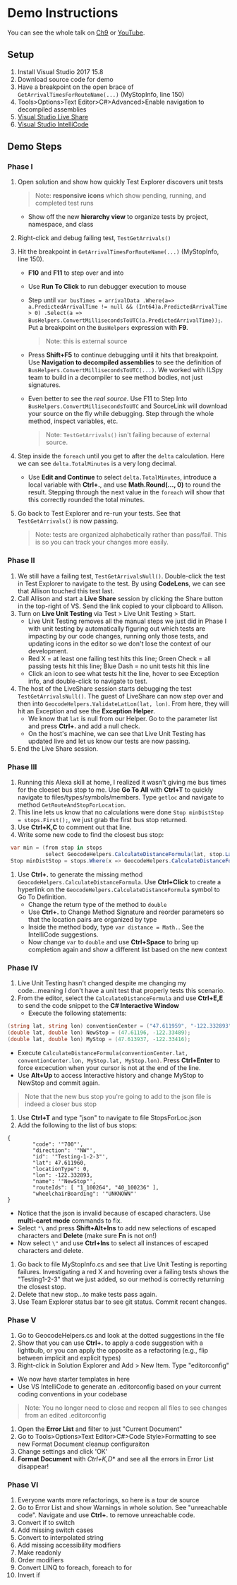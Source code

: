 # Demo Instructions
You can see the whole talk on [Ch9](https://channel9.msdn.com/Events/Build/2018/BRK2145) or [YouTube](https://www.youtube.com/watch?v=6ozHCNVmrcw).

## Setup
1. Install Visual Studio 2017 15.8
1. Download source code for demo
1. Have a breakpoint on the open brace of ```GetArrivalTimesForRouteName(...)``` (MyStopInfo, line 150)
1. Tools>Options>Text Editor>C#>Advanced>Enable navigation to decompiled assemblies
1. [Visual Studio Live Share](https://marketplace.visualstudio.com/items?itemName=MS-vsliveshare.vsls-vs) 
1. [Visual Studio IntelliCode](https://marketplace.visualstudio.com/items?itemName=VisualStudioExptTeam.VSIntelliCode)

## Demo Steps
### Phase I
1. Open solution and show how quickly Test Explorer discovers unit tests

    > Note: **responsive icons** which show pending, running, and completed test runs
    * Show off the new **hierarchy view** to organize tests by project, namespace, and class
  
2. Right-click and debug failing test, ```TestGetArrivals()```
3. Hit the breakpoint in ```GetArrivalTimesForRouteName(...)``` (MyStopInfo, line 150).

    * **F10** and **F11** to step over and into
    * Use **Run To Click** to run debugger execution to mouse
    * Step until ```var busTimes = arrivalData
                            .Where(a=> a.PredictedArrivalTime != null && (Int64)a.PredictedArrivalTime > 0)
                            .Select(a => BusHelpers.ConvertMillisecondsToUTC(a.PredictedArrivalTime));```. Put a breakpoint on the ```BusHelpers``` expression with **F9**.
        
        > Note: this is external source
        
    * Press **Shift+F5** to continue debugging until it hits that breakpoint. Use **Navigation to decompiled assemblies** to see the definition of ```BusHelpers.ConvertMillisecondsToUTC(...)```. We worked with ILSpy team to build in a decompiler to see method bodies, not just signatures.
    * Even better to see the *real source*. Use F11 to Step Into ```BusHelpers.ConvertMillisecondsToUTC``` and SourceLink will download your source on the fly while debugging. Step through the whole method, inspect variables, etc.
        > Note: ```TestGetArrivals()``` isn't failing because of external source.
4.  Step inside the ```foreach``` until you get to after the ```delta``` calculation. Here we can see ```delta.TotalMinutes``` is a very long decimal.
    * Use **Edit and Continue** to select ```delta.TotalMinutes```, introduce a local variable with **Ctrl+.**, and use **Math.Round(..., 0)** to round the result. Stepping through the next value in the ```foreach``` will show that this correctly rounded the total minutes.
5. Go back to Test Explorer and re-run your tests. See that ```TestGetArrivals()``` is now passing.

      > Note: tests are organized alphabetically rather than pass/fail. This is so you can track your changes more easily.

### Phase II
1. We still have a failing test, ```TestGetArrivalsNull()```. Double-click the test in Test Explorer to navigate to the test. By using **CodeLens**, we can see that Allison touched this test last. 
1. Call Allison and start a **Live Share** session by clicking the Share button in the top-right of VS. Send the link copied to your clipboard to Allison.
1. Turn on **Live Unit Testing** via Test > Live Unit Testing > Start.
    * Live  Unit Testing removes all the manual steps we just did in Phase I with unit testing by automatically figuring out which tests are impacting by our code changes, running only those tests, and updating icons in the editor so we don't lose the context of our development.
    * Red X = at least one failing test hits this line; Green Check = all passing tests hit this line; Blue Dash = no unit tests hit this line
    * Click an icon to see what tests hit the line, hover to see Exception info, and double-click to navigate to test.
1. The host of the LiveShare session starts debugging the test  ```TestGetArrivalsNull()```. The guest of LiveShare can now step over and then into ```GeocodeHelpers.ValidateLatLon(lat, lon)```. From here, they will hit an Exception and see the **Exception Helper**.  
    * We know that ```lat``` is null from our Helper. Go to the parameter list and press **Ctrl+.** and add a null check.
    * On the host's machine, we can see that Live Unit Testing has updated live and let us know our tests are now passing.
1. End the Live Share session.

### Phase III
1. Running this Alexa skill at home, I realized it wasn't giving me bus times for the cloeset bus stop to me. Use **Go To All** with **Ctrl+T** to quickly navigate to files/types/symbols/members. Type ```getloc``` and navigate to method ```GetRouteAndStopForLocation```.
1. This line lets us know that no calculations were done ```Stop minDistStop = stops.First();```, we just grab the first bus stop returned.
1. Use **Ctrl+K,C** to comment out that line. 
1. Write some new code to find the closest bus stop:
```csharp
 var min = (from stop in stops
            select GeocodeHelpers.CalculateDistanceFormula(lat, stop.Lat, lon, stop.Lon)).Min();
 Stop minDistStop = stops.Where(x => GeocodeHelpers.CalculateDistanceFormula(lat, x.Lat, lon, x.Lon) == min).FirstOrDefault();
```
1. Use **Ctrl+.** to generate the missing method ```GeocodeHelpers.CalculateDistanceFormula```. Use **Ctrl+Click** to create a hyperlink on the ```GeocodeHelpers.CalculateDistanceFormula``` symbol to Go To Definition.
    * Change the return type of the method to ```double```
    * Use **Ctrl+.** to Change Method Signature and reorder parameters so that the location pairs are organized by type
    * Inside the method body, type ```var distance = Math.```. See the IntelliCode suggestions.
    * Now change ```var``` to ```double``` and use **Ctrl+Space** to bring up completion again and show a different list based on the new context

### Phase IV
1. Live Unit Testing hasn't changed despite me changing my code...meaning I don't have a unit test that properly tests this scenario.
1. From the editor, select the ```CalculateDistanceFormula``` and use **Ctrl+E,E** to send the code snippet to the **C# Interactive Window**
    * Execute the following statements:
```csharp
(string lat, string lon) conventionCenter = ("47.611959", "-122.332893");
(double lat, double lon) NewStop = (47.61196, -122.33489);
(double lat, double lon) MyStop = (47.613937, -122.33416);
```

  * Execute ```CalculateDistanceFormula(conventionCenter.lat, conventionCenter.lon, MyStop.lat, MyStop.lon)```. Press **Ctrl+Enter** to force excecution when your cursor is not at the end of the line.
  * Use **Alt+Up** to access Interactive history and change MyStop to NewStop and commit again.
    
  > Note that the new bus stop you're going to add to the json file is indeed a closer bus stop

1. Use **Ctrl+T** and type "json" to navigate to file StopsForLoc.json
1. Add the following to the list of bus stops:
```
{
        "code": '"700"',
        "direction": '"NW"',
        "id": '"Testing-1-2-3"',
        "lat": 47.611960,
        "locationType": 0,
        "lon": -122.332893,
        "name": '"NewStop"',
        "routeIds": [ "1_100264", "40_100236" ],
        "wheelchairBoarding": '"UNKNOWN"'
}
```
  * Notice that the json is invalid because of escaped characters. Use **multi-caret mode** commands to fix.
  * Select ```"\``` and press **Shift+Alt+Ins** to add new selections of escaped characters and **Delete** (make sure **Fn** is not on!)
  * Now select ```\"``` and  use **Ctrl+Ins** to select all instances of escaped characters and delete.
1. Go back to file MyStopInfo.cs and see that Live Unit Testing is reporting failures. Investigating a red X and hovering over a failing tests shows the "Testing1-2-3" that we just added, so our method is correctly returning the closest stop.
1. Delete that new stop...to make tests pass again.
1. Use Team Explorer status bar to see git status. Commit recent changes.

### Phase V
1. Go to GeocodeHelpers.cs and look at the dotted suggestions in the file
1. Show that you can use **Ctrl+.** to apply a code suggestion with a lightbulb, or you can apply the opposite as a refactoring (e.g., flip between implicit and explicit types)
1. Right-click in Solution Explorer and Add > New Item. Type "editorconfig"
  * We now have starter templates in here
  * Use VS IntelliCode to generate an .editorconfig based on your current coding conventions in your codebase
  > Note: You no longer need to close and reopen all files to see changes from an edited .editorconfig
1. Open the **Error List** and filter to just "Current Document"
1. Go to Tools>Options>Text Editor>C#>Code Style>Formatting to see new Format Document cleanup configuraiton
1. Change settings and click 'OK'
1. **Format Document** with *Ctrl+K,D** and see all the errors in Error List disappear!

### Phase VI
1. Everyone wants more refactorings, so here is a tour de source
1. Go to Error List and show Warnings in whole solution. See "unreachable code". Navigate and use **Ctrl+.** to remove unreachable code.
1. Convert if to switch
1. Add missing switch cases
1. Convert to interpolated string
1. Add missing accessibility modifiers
1. Make readonly
1. Order modifiers
1. Convert LINQ to foreach, foreach to for
1. Invert if




